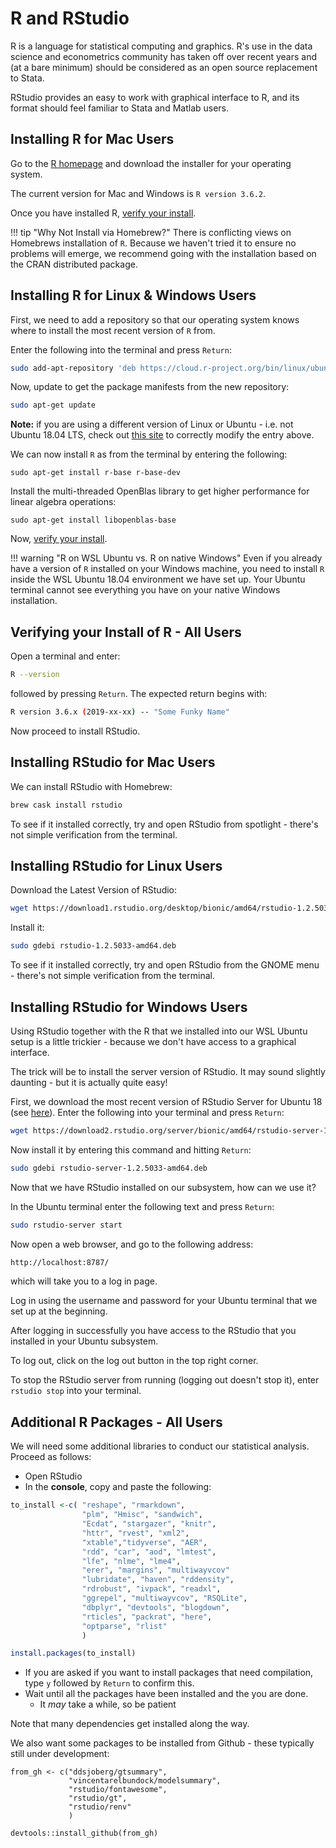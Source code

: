 # R and RStudio

R is a language for statistical computing and graphics.
R's use in the data science and econometrics community has taken off over recent years and (at a bare minimum) should be considered as an open source replacement to Stata.

RStudio provides an easy to work with graphical interface to R, and its format should feel familiar to Stata and Matlab users.

## Installing R for Mac Users

Go to the [R homepage](https://cran.r-project.org/) and download the installer for your operating system.

The current version for Mac and Windows is `R version 3.6.2`.

Once you have installed R, [verify your install](#verifying-your-install-of-r-all-users).

!!! tip "Why Not Install via Homebrew?"
        There is conflicting views on Homebrews installation of `R`.
        Because we haven't tried it to ensure no problems will emerge, we recommend going with the installation based on the CRAN distributed package.

## Installing R for Linux & Windows Users

First, we need to add a repository so that our operating system knows where to install the most recent version of `R` from.

Enter the following into the terminal and press `Return`:

```bash
sudo add-apt-repository 'deb https://cloud.r-project.org/bin/linux/ubuntu bionic-cran35/'
```

Now, update to get the package manifests from the new repository:

```bash
sudo apt-get update
```

**Note:** if you are using a different version of Linux or Ubuntu - i.e. not Ubuntu 18.04 LTS, check out [this site](https://cran.r-project.org/bin/linux/) to correctly modify the entry above. 

We can now install `R` as from the terminal by entering the following:

```{bash}
sudo apt-get install r-base r-base-dev
```

Install the multi-threaded OpenBlas library to get higher performance for linear algebra operations:

```{bash}
sudo apt-get install libopenblas-base
```

Now, [verify your install](#verifying-your-install-of-r-all-users).


!!! warning "R on WSL Ubuntu vs. R on native Windows"
        Even if you already have a version of `R` installed on your Windows machine, you need to install `R` inside the WSL Ubuntu 18.04 environment we have set up. 
        Your Ubuntu terminal cannot see everything you have on your native Windows installation.


## Verifying your Install of R - All Users

Open a terminal and enter:

```bash
R --version
```

followed by pressing `Return`. The expected return begins with:

```bash
R version 3.6.x (2019-xx-xx) -- "Some Funky Name"
```

Now proceed to install RStudio.

## Installing RStudio for Mac Users

We can install RStudio with Homebrew:

``` bash
brew cask install rstudio
```

To see if it installed correctly, try and open RStudio from spotlight - there's not simple verification from the terminal.

## Installing RStudio for Linux Users

Download the Latest Version of RStudio:

``` bash
wget https://download1.rstudio.org/desktop/bionic/amd64/rstudio-1.2.5033-amd64.deb
```

Install it:

```bash
sudo gdebi rstudio-1.2.5033-amd64.deb
```
To see if it installed correctly, try and open RStudio from the GNOME menu - there's not simple verification from the terminal.

## Installing RStudio for Windows Users

Using RStudio together with the R that we installed into our WSL Ubuntu setup is a little trickier - because we don't have access to a graphical interface.

The trick will be to install the server version of RStudio. 
It may sound slightly daunting - but it is actually quite easy!

First, we download the most recent version of RStudio Server for Ubuntu 18 (see [here](https://rstudio.com/products/rstudio/download-server/debian-ubuntu/)).
Enter the following into your terminal and press `Return`:

```bash
wget https://download2.rstudio.org/server/bionic/amd64/rstudio-server-1.2.5033-amd64.deb
```

Now install it by entering this command and hitting `Return`:

``` bash
sudo gdebi rstudio-server-1.2.5033-amd64.deb
```

Now that we have RStudio installed on our subsystem, how can we use it?

In the Ubuntu terminal enter the following text and press `Return`:

```bash
sudo rstudio-server start
```

Now open a web browser, and go to the following address:

```bash
http://localhost:8787/
```

which will take you to a log in page. 

Log in using the username and password for your Ubuntu terminal that we set up at the beginning.

After logging in successfully you have access to the RStudio that you installed in your Ubuntu subsystem.

To log out, click on the log out button in the top right corner.

To stop the RStudio server from running (logging out doesn't stop it), enter `rstudio stop` into your terminal.

## Additional R Packages - All Users

We will need some additional libraries to conduct our statistical analysis. Proceed as follows:

*   Open RStudio
*   In the **console**, copy and paste the following:

```r
to_install <-c( "reshape", "rmarkdown",
                "plm", "Hmisc", "sandwich",
                "Ecdat", "stargazer", "knitr",
                "httr", "rvest", "xml2",
                "xtable","tidyverse", "AER",
                "rdd", "car", "aod", "lmtest",
                "lfe", "nlme", "lme4",
                "erer", "margins", "multiwayvcov"
                "lubridate", "haven", "rddensity",
                "rdrobust", "ivpack", "readxl",
                "ggrepel", "multiwayvcov", "RSQLite", 
                "dbplyr", "devtools", "blogdown", 
                "rticles", "packrat", "here",
                "optparse", "rlist"
                )

install.packages(to_install)
```

* If you are asked if you want to install packages that need compilation, type `y` followed by `Return` to confirm this.
*   Wait until all the packages have been installed and the you are done.
    *   It *may* take a while, so be patient

Note that many dependencies get installed along the way.

We also want some packages to be installed from Github - these typically still under development:

```{r}
from_gh <- c("ddsjoberg/gtsummary", 
             "vincentarelbundock/modelsummary", 
             "rstudio/fontawesome", 
             "rstudio/gt",
             "rstudio/renv"
             )

devtools::install_github(from_gh)
```